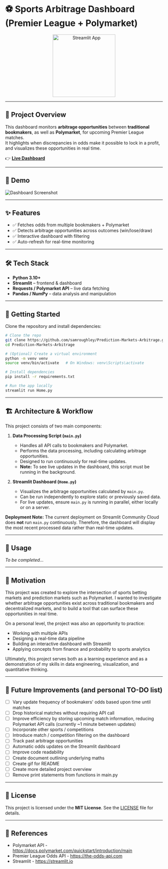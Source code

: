 # ⚽ Sports Arbitrage Dashboard (Premier League + Polymarket)

<div align="center">

<a href="https://prediction-markets-arbitrage.streamlit.app">
  <img src="https://static.streamlit.io/badges/streamlit_badge_black_white.svg" 
       alt="Streamlit App" 
       width="200"/>
</a>

</div>

---

## 📖 Project Overview

This dashboard monitors **arbitrage opportunities** between **traditional bookmakers**, as well as **Polymarket**, for upcoming Premier League matches.  
It highlights when discrepancies in odds make it possible to lock in a profit, and visualizes these opportunities in real time.

👉 [**Live Dashboard**](https://prediction-markets-arbitrage.streamlit.app)

---

## 📸 Demo

![Dashboard Screenshot](assets/dashboard.png)

---

## ✨ Features

- ✅ Fetches odds from multiple bookmakers + Polymarket  
- ✅ Detects arbitrage opportunities across outcomes (win/lose/draw)   
- ✅ Interactive dashboard with filtering
- ✅ Auto-refresh for real-time monitoring  

---

## 🛠 Tech Stack

- **Python 3.10+**  
- **Streamlit** – frontend & dashboard  
- **Requests / Polymarket API** – live data fetching  
- **Pandas / NumPy** – data analysis and manipulation  

---

## 🚀 Getting Started

Clone the repository and install dependencies:

```bash
# Clone the repo
git clone https://github.com/samroughley/Prediction-Markets-Arbitrage.git
cd Prediction-Markets-Arbitrage

# (Optional) Create a virtual environment
python -m venv venv
source venv/bin/activate   # On Windows: venv\Scripts\activate

# Install dependencies
pip install -r requirements.txt

# Run the app locally
streamlit run Home.py
```

---

## 🏗 Architecture & Workflow

This project consists of two main components:

1. **Data Processing Script (`main.py`)**
   - Handles all API calls to bookmakers and Polymarket.
   - Performs the data processing, including calculating arbitrage opportunities.
   - Designed to run continuously for real-time updates.
   - **Note:** To see live updates in the dashboard, this script must be running in the background.

2. **Streamlit Dashboard (`Home.py`)**
   - Visualizes the arbitrage opportunities calculated by `main.py`.
   - Can be run independently to explore static or previously saved data.
   - For live updates, ensure `main.py` is running in parallel, either locally or on a server.

**Deployment Note:** The current deployment on Streamlit Community Cloud does **not** run `main.py` continuously. Therefore, the dashboard will display the most recent processed data rather than real-time updates.

---

## 📖 Usage

*To be completed...*

---

## 🎯 Motivation

This project was created to explore the intersection of sports betting markets and prediction markets such as Polymarket. I wanted to investigate whether arbitrage opportunities exist across traditional bookmakers and decentralized markets, and to build a tool that can surface these opportunities in real time.  

On a personal level, the project was also an opportunity to practice:
- Working with multiple APIs
- Designing a real-time data pipeline
- Building an interactive dashboard with Streamlit
- Applying concepts from finance and probability to sports analytics

Ultimately, this project serves both as a learning experience and as a demonstration of my skills in data engineering, visualization, and quantitative thinking.


---

## 📌 Future Improvements (and personal TO-DO list)

- [ ] Vary update frequency of bookmakers' odds based upon time until matches
- [ ] Drop historical matches without requiring API call
- [ ] Improve efficiency by storing upcoming match information, reducing Polymarket API calls (currently ~1 minute between updates)
- [ ] Incorporate other sports / competitions
- [ ] Introduce match / competition filtering on the dashboard
- [ ] Track past arbitrage opportunities
- [ ] Automatic odds updates on the Streamlit dashboard
- [ ] Improve code readability
- [ ] Create document outlining underlying maths
- [ ] Create gif for README
- [ ] Create more detailed project overview
- [ ] Remove print statements from functions in main.py
 
---

## 📜 License

This project is licensed under the **MIT License**. See the [LICENSE](LICENSE) file for details.

---

## 🔗 References

- Polymarket API - https://docs.polymarket.com/quickstart/introduction/main
- Premier League Odds API - https://the-odds-api.com
- Streamlit - https://streamlit.io
